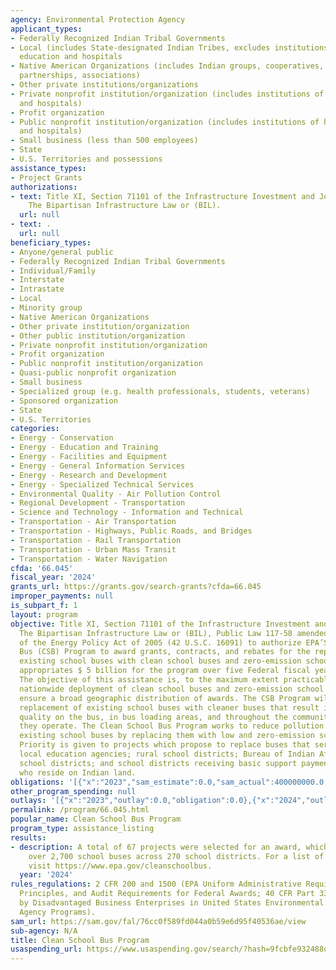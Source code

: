 ```yaml
---
agency: Environmental Protection Agency
applicant_types:
- Federally Recognized Indian Tribal Governments
- Local (includes State-designated Indian Tribes, excludes institutions of higher
  education and hospitals
- Native American Organizations (includes Indian groups, cooperatives, corporations,
  partnerships, associations)
- Other private institutions/organizations
- Private nonprofit institution/organization (includes institutions of higher education
  and hospitals)
- Profit organization
- Public nonprofit institution/organization (includes institutions of higher education
  and hospitals)
- Small business (less than 500 employees)
- State
- U.S. Territories and possessions
assistance_types:
- Project Grants
authorizations:
- text: Title XI, Section 71101 of the Infrastructure Investment and Jobs Act (or
    The Bipartisan Infrastructure Law or (BIL).
  url: null
- text: .
  url: null
beneficiary_types:
- Anyone/general public
- Federally Recognized Indian Tribal Governments
- Individual/Family
- Interstate
- Intrastate
- Local
- Minority group
- Native American Organizations
- Other private institution/organization
- Other public institution/organization
- Private nonprofit institution/organization
- Profit organization
- Public nonprofit institution/organization
- Quasi-public nonprofit organization
- Small business
- Specialized group (e.g. health professionals, students, veterans)
- Sponsored organization
- State
- U.S. Territories
categories:
- Energy - Conservation
- Energy - Education and Training
- Energy - Facilities and Equipment
- Energy - General Information Services
- Energy - Research and Development
- Energy - Specialized Technical Services
- Environmental Quality - Air Pollution Control
- Regional Development - Transportation
- Science and Technology - Information and Technical
- Transportation - Air Transportation
- Transportation - Highways, Public Roads, and Bridges
- Transportation - Rail Transportation
- Transportation - Urban Mass Transit
- Transportation - Water Navigation
cfda: '66.045'
fiscal_year: '2024'
grants_url: https://grants.gov/search-grants?cfda=66.045
improper_payments: null
is_subpart_f: 1
layout: program
objective: Title XI, Section 71101 of the Infrastructure Investment and Jobs Act (or
  The Bipartisan Infrastructure Law or (BIL), Public Law 117-58 amended section 741
  of the Energy Policy Act of 2005 (42 U.S.C. 16091) to authorize EPA’S Clean School
  Bus (CSB) Program to award grants, contracts, and rebates for the replacement of
  existing school buses with clean school buses and zero-emission school buses. BIL
  appropriates $ 5 billion for the program over five Federal fiscal years (FY 22-26).
  The objective of this assistance is, to the maximum extent practicable, achieve
  nationwide deployment of clean school buses and zero-emission school buses and to
  ensure a broad geographic distribution of awards. The CSB Program will fund the
  replacement of existing school buses with cleaner buses that result in better air
  quality on the bus, in bus loading areas, and throughout the communities in which
  they operate. The Clean School Bus Program works to reduce pollution emitted from
  existing school buses by replacing them with low and zero-emission school buses.
  Priority is given to projects which propose to replace buses that serve high-need
  local education agencies; rural school districts; Bureau of Indian Affairs-funded
  school districts; and school districts receiving basic support payments for children
  who reside on Indian land.
obligations: '[{"x":"2023","sam_estimate":0.0,"sam_actual":400000000.0,"usa_spending_actual":0.0},{"x":"2024","sam_estimate":0.0,"sam_actual":939221379.0,"usa_spending_actual":939221379.0},{"x":"2025","sam_estimate":0.0,"sam_actual":1688673310.0,"usa_spending_actual":23302450.0}]'
other_program_spending: null
outlays: '[{"x":"2023","outlay":0.0,"obligation":0.0},{"x":"2024","outlay":293924633.36,"obligation":940208829.0},{"x":"2025","outlay":19261263.18,"obligation":22315000.0}]'
permalink: /program/66.045.html
popular_name: Clean School Bus Program
program_type: assistance_listing
results:
- description: A total of 67 projects were selected for an award, which will replace
    over 2,700 school buses across 270 school districts. For a list of awarded grants,
    visit https://www.epa.gov/cleanschoolbus.
  year: '2024'
rules_regulations: 2 CFR 200 and 1500 (EPA Uniform Administrative Requirements, Cost
  Principles, and Audit Requirements for Federal Awards; 40 CFR Part 33 (Participation
  by Disadvantaged Business Enterprises in United States Environmental Protection
  Agency Programs).
sam_url: https://sam.gov/fal/76cc0f589fd044a0b59e6d95f40536ae/view
sub-agency: N/A
title: Clean School Bus Program
usaspending_url: https://www.usaspending.gov/search/?hash=9fcbfe932488d49a386b7b67c82916ac
---
```

